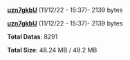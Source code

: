 [**uzn7gkbU**](/data/uzn7gkbU.txt) (11/12/22 - 15:37)- 2139 bytes

[**uzn7gkbU**](/data/uzn7gkbU.txt) (11/12/22 - 15:37)- 2139 bytes

**Total Datas**: 8291

**Total Size**: 48.24 MB / 48.2 MB